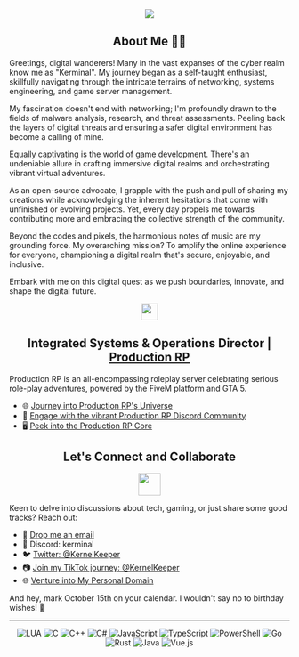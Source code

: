 <div align="center">
    <a href="https://github.com/yumiruuwu">
        <img src="https://readme-typing-svg.herokuapp.com?font=Source+Code+Pro&duration=2000&pause=1000&color=F78D27&center=true&vCenter=true&multiline=true&width=435&height=100&lines=Oh%2C+hi+there+%F0%9F%91%8B;Welcome+to+my+tech+universe"/>
    </a>
</div>

<div align="center">
    <h2>About Me 🧑‍💻</h2>
</div>

Greetings, digital wanderers! Many in the vast expanses of the cyber realm know me as "Kerminal". My journey began as a self-taught enthusiast, skillfully navigating through the intricate terrains of networking, systems engineering, and game server management.

My fascination doesn't end with networking; I'm profoundly drawn to the fields of malware analysis, research, and threat assessments. Peeling back the layers of digital threats and ensuring a safer digital environment has become a calling of mine.

Equally captivating is the world of game development. There's an undeniable allure in crafting immersive digital realms and orchestrating vibrant virtual adventures.

As an open-source advocate, I grapple with the push and pull of sharing my creations while acknowledging the inherent hesitations that come with unfinished or evolving projects. Yet, every day propels me towards contributing more and embracing the collective strength of the community.

Beyond the codes and pixels, the harmonious notes of music are my grounding force. My overarching mission? To amplify the online experience for everyone, championing a digital realm that's secure, enjoyable, and inclusive.

Embark with me on this digital quest as we push boundaries, innovate, and shape the digital future.

<div align="center">
    <a href="https://productionrp.org/">
        <img src="https://www.productionrp.org/assets/logo-IpLcXXlq.png" width="30px"/>
    </a>
</div>

<h2 align="center">Integrated Systems & Operations Director | <a href="https://productionrp.org/">Production RP</a></h2>

Production RP is an all-encompassing roleplay server celebrating serious role-play adventures, powered by the FiveM platform and GTA 5.

- 🌐 [Journey into Production RP's Universe](https://productionrp.org/)
- 💬 [Engage with the vibrant Production RP Discord Community](https://discord.gg/productionrp)
- 🖥️ [Peek into the Production RP Core](https://core.productionrp.org)

<div align="center">
    <h2>Let's Connect and Collaborate</h2>
</div>

<p align="center">
    <img width="40" src="https://github.githubassets.com/images/mona-loading-default.gif">
</p>

Keen to delve into discussions about tech, gaming, or just share some good tracks? Reach out:

- 📧 [Drop me an email](mailto:contact@kerminal.net)
- 💬 Discord: kerminal
- 🐦 [Twitter: @KernelKeeper](https://twitter.com/KernelKeeper)
- 📷 [Join my TikTok journey: @KernelKeeper](https://www.tiktok.com/@KernelKeeper)
- 🌐 [Venture into My Personal Domain](http://kerminal.net)

And hey, mark October 15th on your calendar. I wouldn't say no to birthday wishes! 🎂

<div align="center"></div>

---

<p align="center">
  <img src="https://img.shields.io/badge/LUA-%232C2D72.svg?style=flat-square&logo=lua&logoColor=white" alt="LUA">
  <img src="https://img.shields.io/badge/C-%2300599C.svg?style=flat-square&logo=c&logoColor=white" alt="C">
  <img src="https://img.shields.io/badge/C++-%2300599C.svg?style=flat-square&logo=c%2B%2B&logoColor=white" alt="C++">
  <img src="https://img.shields.io/badge/C%23-%23239120.svg?style=flat-square&logo=c-sharp&logoColor=white" alt="C#">
  <img src="https://img.shields.io/badge/JavaScript-%23F7DF1E.svg?style=flat-square&logo=javascript&logoColor=black" alt="JavaScript">
  <img src="https://img.shields.io/badge/TypeScript-%23007ACC.svg?style=flat-square&logo=typescript&logoColor=white" alt="TypeScript">
  <img src="https://img.shields.io/badge/PowerShell-%235391FE.svg?style=flat-square&logo=powershell&logoColor=white" alt="PowerShell">
  <img src="https://img.shields.io/badge/Go-%2300ADD8.svg?style=flat-square&logo=go&logoColor=white" alt="Go">
  <img src="https://img.shields.io/badge/Rust-%23000000.svg?style=flat-square&logo=rust&logoColor=white" alt="Rust">
  <img src="https://img.shields.io/badge/Java-%23ED8B00.svg?style=flat-square&logo=java&logoColor=white" alt="Java">
  <img src="https://img.shields.io/badge/Vue.js-%234FC08D.svg?style=flat-square&logo=vue-dot-js&logoColor=white" alt="Vue.js">
</p>

</div>
